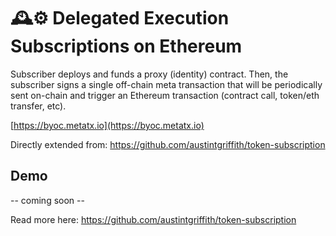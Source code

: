 # 🕰️⚙️ Delegated Execution Subscriptions on Ethereum

Subscriber deploys and funds a proxy (identity) contract. Then, the subscriber signs a single off-chain meta transaction that will be periodically sent on-chain and trigger an Ethereum transaction (contract call, token/eth transfer, etc).

[https://byoc.metatx.io](https://byoc.metatx.io)

Directly extended from: https://github.com/austintgriffith/token-subscription

## Demo

-- coming soon --

Read more here: https://github.com/austintgriffith/token-subscription
